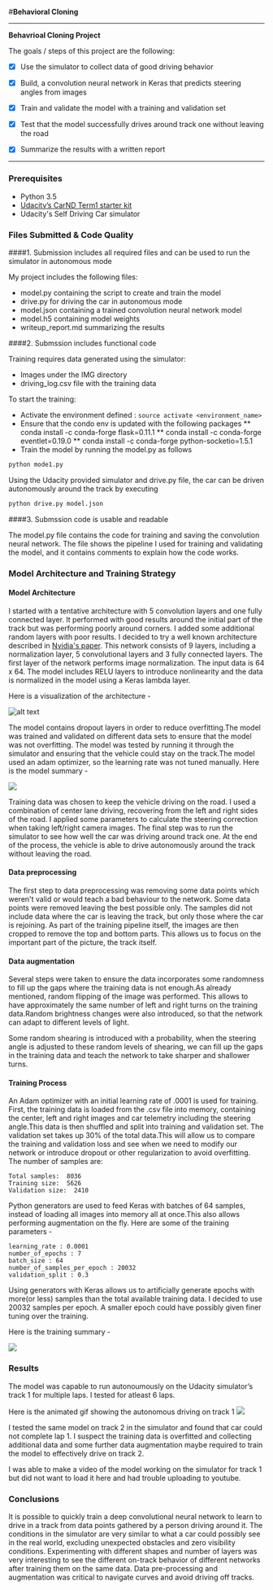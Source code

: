 #**Behavioral Cloning** 

---

**Behavrioal Cloning Project**

The goals / steps of this project are the following:
* [x]  Use the simulator to collect data of good driving behavior
* [x]  Build, a convolution neural network in Keras that predicts steering angles from images
* [x]  Train and validate the model with a training and validation set
* [x]  Test that the model successfully drives around track one without leaving the road
* [x]  Summarize the results with a written report


[//]: # (Image References)

[image1]: ./examples/model.png "Model Visualization"

---
### Prerequisites
* Python 3.5
* [Udacity’s  CarND Term1 starter kit](https://github.com/udacity/CarND-Term1-Starter-Kit/blob/master/README.md)
* Udacity's Self Driving Car simulator


### Files Submitted & Code Quality

####1. Submission includes all required files and can be used to run the simulator in autonomous mode

My project includes the following files:
* model.py containing the script to create and train the model
* drive.py for driving the car in autonomous mode
* model.json containing a trained convolution neural network model
* model.h5 containing model weights
* writeup_report.md summarizing the results

####2. Submssion includes functional code

Training requires data generated using the simulator:
- Images under the IMG directory
- driving_log.csv file with the training data

To start the training:
* Activate the environment defined : `source activate <environment_name>`
* Ensure that the condo env is updated with the following packages
** conda install -c conda-forge flask=0.11.1
** conda install -c conda-forge eventlet=0.19.0
** conda install -c conda-forge python-socketio=1.5.1
* Train the model by running the model.py as follows
```sh
python mode1.py
```
Using the Udacity provided simulator and drive.py file, the car can be driven autonomously around the track by executing 
```sh
python drive.py model.json
```

####3. Submssion code is usable and readable

The model.py file contains the code for training and saving the convolution neural network. The file shows the pipeline I used for training and validating the model, and it contains comments to explain how the code works.

### Model Architecture and Training Strategy

#### Model Architecture

I started with a tentative architecture with 5 convolution layers and one fully connected layer. It performed with good results around the initial part of the track but was performing poorly around corners. I added some additional random layers with poor results. I decided to try a well known architecture described in [Nvidia's paper](http://images.nvidia.com/content/tegra/automotive/images/2016/solutions/pdf/end-to-end-dl-using-px.pdf). This network consists of 9 layers, including a normalization layer, 5 convolutional layers and 3 fully connected layers. The first layer of the network performs image normalization. The input data is 64 x 64. The model includes RELU layers to introduce nonlinearity and the data is normalized in the model using a Keras lambda layer.

Here is a visualization of the architecture - 

![alt text][image1]

The model contains dropout layers in order to reduce overfitting.The model was trained and validated on different data sets to ensure that the model was not overfitting. The model was tested by running it through the simulator and ensuring that the vehicle could stay on the track.The model used an adam optimizer, so the learning rate was not tuned manually. Here is the model summary - 

![](./examples/model_summary.png)

Training data was chosen to keep the vehicle driving on the road. I used a combination of center lane driving, recovering from the left and right sides of the road. I applied some parameters to calculate the steering correction when taking left/right camera images. The final step was to run the simulator to see how well the car was driving around track one. At the end of the process, the vehicle is able to drive autonomously around the track without leaving the road.

#### Data preprocessing

The first step to data preprocessing was removing some data points which weren't valid or would teach a bad behaviour to the network. Some data points were removed leaving the best possible only. The samples did not include data where the car is leaving the track, but only those where the car is rejoining. As part of the training pipeline itself, the images are then cropped to remove the top and bottom parts. This allows us to focus on the important part of the picture, the track itself.

#### Data augmentation

Several steps were taken to ensure the data incorporates some randomness to fill up the gaps where the training data is not enough.As already mentioned, random flipping of the image was performed. This allows to have approximately the same number of left and right turns on the training data.Random brightness changes were also introduced, so that the network can adapt to different levels of light.

Some random shearing is introduced with a probability, when the steering angle is adjusted to these random levels of shearing, we can fill up the gaps in the training data and teach the network to take sharper and shallower turns.

#### Training Process

An Adam optimizer with an initial learning rate of .0001 is used for training. First, the training data is loaded from the .csv file into memory, containing the center, left and right images and car telemetry including the steering angle.This data is then shuffled and split into training and validation set. The validation set takes up 30% of the total data.This will allow us to compare the training and validation loss and see when we need to modify our network or introduce dropout or other regularization to avoid overfitting. 
The number of samples are:

```
Total samples:  8036
Training size:  5626
Validation size:  2410
```

Python generators are used to feed Keras with batches of 64 samples, instead of loading all images into memory all at once.This also allows performing augmentation on the fly. Here are some of the training parameters -
```
learning_rate : 0.0001
number_of_epochs : 7
batch_size : 64
number_of_samples_per_epoch : 20032
validation_split : 0.3
```

Using generators with Keras allows us to artificially generate epochs with more(or less) samples than the total available training data. I decided to use 20032 samples per epoch. A smaller epoch could have possibly given finer tuning over the training.

Here is the training summary -

![](./examples/training_summary.png)

### Results

The model was capable to run autonoumously on the Udacity simulator’s track 1 for multiple laps. I tested for atleast 6 laps. 

Here is the animated gif showing the autonomous driving on track 1
![](./examples/autonomous-driving-track1.gif)

I tested the same model on track 2 in the simulator and found that car could not complete lap 1. I suspect the training data is overfitted and collecting additional data and some further data augmentation maybe required to train the model to effectively drive on track 2.

I was able to make a video of the model working on the simulator for track 1 but did not want to load it here and had trouble uploading to youtube.

### Conclusions

It is possible to quickly train a deep convolutional neural network to learn to drive in a track from data points gathered by a person driving around it. The conditions in the simulator are very similar to what a car could possibly see in the real world, excluding unexpected obstacles and zero visibility conditions. Experimenting with different shapes and number of layers was very interesting to see the different on-track behavior of different networks after training them on the same data. Data pre-processing and augmentation was critical to navigate curves and avoid driving off tracks.  


